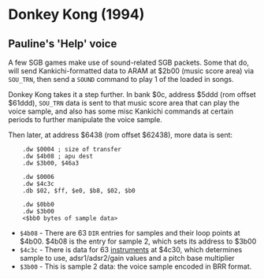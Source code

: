 # Donkey Kong (1994)

## Pauline's 'Help' voice

A few SGB games make use of sound-related SGB packets. Some that do, will send Kankichi-formatted data to ARAM at $2b00 (music score area) via `SOU_TRN`, then send a `SOUND` command to play 1 of the loaded in songs.

Donkey Kong takes it a step further. In bank $0c, address $5ddd (rom offset $61ddd), `SOU_TRN` data is sent to that music score area that can play the voice sample, and also has some misc Kankichi commands at certain periods to further manipulate the voice sample.

Then later, at address $6438 (rom offset $62438), more data is sent:

```
    .dw $0004 ; size of transfer
    .dw $4b08 ; apu dest
    .dw $3b00, $46a3

    .dw $0006
    .dw $4c3c
    .db $02, $ff, $e0, $b8, $02, $b0

    .dw $0bb0
    .dw $3b00
    <$bb0 bytes of sample data>
```

* `$4b08` - There are 63 `DIR` entries for samples and their loop points at $4b00. $4b08 is the entry for sample 2, which sets its address to $3b00
* `$4c3c` - There is data for 63 [instruments](https://sneslab.net/wiki/N-SPC_Engine#Instrument_Format) at $4c30, which determines sample to use, adsr1/adsr2/gain values and a pitch base multiplier
* `$3b00` - This is sample 2 data: the voice sample encoded in BRR format.
